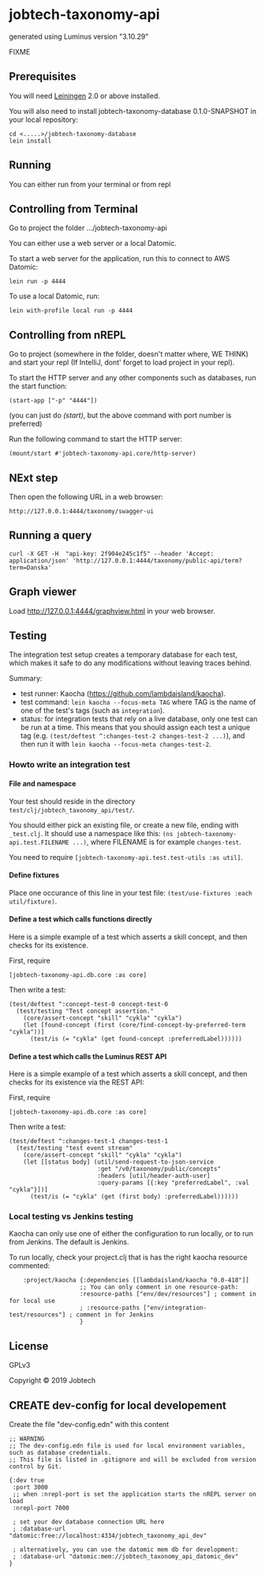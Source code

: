 # jobtech-taxonomy-api

generated using Luminus version "3.10.29"

FIXME

## Prerequisites

You will need [Leiningen][1] 2.0 or above installed.

[1]: https://github.com/technomancy/leiningen

You will also need to install jobtech-taxonomy-database 0.1.0-SNAPSHOT
in your local repository:

    cd <.....>/jobtech-taxonomy-database
    lein install

## Running

You can either run from your terminal or from repl

## Controlling from Terminal

Go to project the folder .../jobtech-taxonomy-api

You can either use a web server or a local Datomic.

To start a web server for the application, run this
to connect to AWS Datomic:

    lein run -p 4444

To use a local Datomic, run:

    lein with-profile local run -p 4444


## Controlling from nREPL

Go to project (somewhere in the folder, doesn't matter where, WE THINK) and start your repl (If IntelliJ, dont' forget to  load project in your repl).

To start the HTTP server and any other components such as databases, run the start function:

    (start-app ["-p" "4444"])

(you can just do _(start)_, but the above command with port number is preferred)

Run the following command to start the HTTP server:

    (mount/start #'jobtech-taxonomy-api.core/http-server)

## NExt step
Then open the following URL in a web browser:

    http://127.0.0.1:4444/taxonomy/swagger-ui

## Running a query

    curl -X GET -H  "api-key: 2f904e245c1f5" --header 'Accept: application/json' 'http://127.0.0.1:4444/taxonomy/public-api/term?term=Danska'


## Graph viewer

Load http://127.0.0.1:4444/graphview.html in your web browser.


## Testing
The integration test setup creates a temporary database for each test,
which makes it safe to do any modifications without leaving traces
behind.

Summary:
 - test runner: Kaocha (https://github.com/lambdaisland/kaocha).
 - test command: `lein kaocha --focus-meta TAG`
   where TAG is the name of one of the test's tags (such as `integration`).
 - status: for integration tests that rely on a live database, only one test
   can be run at a time. This means that you should assign each test a unique
   tag (e.g. `(test/deftest ^:changes-test-2 changes-test-2 ...)`), and then
   run it with `lein kaocha --focus-meta changes-test-2`.

### Howto write an integration test

#### File and namespace
Your test should reside in the directory `test/clj/jobtech_taxonomy_api/test/`.

You should either pick an existing file, or create a new file, ending
with `_test.clj`.  It should use a namespace like this: `(ns
jobtech-taxonomy-api.test.FILENAME ...)`, where FILENAME is for example
`changes-test`.

You need to require `[jobtech-taxonomy-api.test.test-utils :as util]`.

#### Define fixtures
Place one occurance of this line in your test file:
`(test/use-fixtures :each util/fixture)`.

#### Define a test which calls functions directly
Here is a simple example of a test which asserts a skill concept, and
then checks for its existence.

First, require
```
[jobtech-taxonomy-api.db.core :as core]

```

Then write a test:
```
(test/deftest ^:concept-test-0 concept-test-0
  (test/testing "Test concept assertion."
    (core/assert-concept "skill" "cykla" "cykla")
    (let [found-concept (first (core/find-concept-by-preferred-term "cykla"))]
      (test/is (= "cykla" (get found-concept :preferredLabel))))))
```

#### Define a test which calls the Luminus REST API
Here is a simple example of a test which asserts a skill concept, and
then checks for its existence via the REST API:

First, require
```
[jobtech-taxonomy-api.db.core :as core]

```

Then write a test:
```
(test/deftest ^:changes-test-1 changes-test-1
  (test/testing "test event stream"
    (core/assert-concept "skill" "cykla" "cykla")
    (let [[status body] (util/send-request-to-json-service
                         :get "/v0/taxonomy/public/concepts"
                         :headers [util/header-auth-user]
                         :query-params [{:key "preferredLabel", :val "cykla"}])]
      (test/is (= "cykla" (get (first body) :preferredLabel))))))
```


### Local testing vs Jenkins testing
Kaocha can only use one of either the configuration to run locally, or to run from Jenkins. The default is Jenkins.

To run locally, check your project.clj that is has the right kaocha
resource commented:

```
    :project/kaocha {:dependencies [[lambdaisland/kaocha "0.0-418"]]
                    ;; You can only comment in one resource-path:
                    :resource-paths ["env/dev/resources"] ; comment in for local use
                    ; :resource-paths ["env/integration-test/resources"] ; comment in for Jenkins
                    }
```

## License

GPLv3

Copyright © 2019 Jobtech

## CREATE dev-config for local developement
Create the file "dev-config.edn" with this content

```
;; WARNING
;; The dev-config.edn file is used for local environment variables, such as database credentials.
;; This file is listed in .gitignore and will be excluded from version control by Git.

{:dev true
 :port 3000
 ;; when :nrepl-port is set the application starts the nREPL server on load
 :nrepl-port 7000

 ; set your dev database connection URL here
 ; :database-url "datomic:free://localhost:4334/jobtech_taxonomy_api_dev"

 ; alternatively, you can use the datomic mem db for development:
 ; :database-url "datomic:mem://jobtech_taxonomy_api_datomic_dev"
}
```
